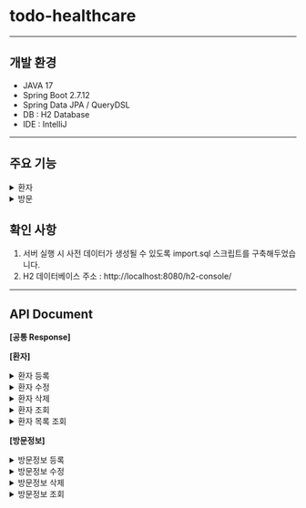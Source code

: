 # todo-healthcare
---

## 개발 환경
- JAVA 17
- Spring Boot 2.7.12
- Spring Data JPA / QueryDSL
- DB : H2 Database
- IDE : IntelliJ
---

## 주요 기능

<details>
<summary>환자</summary>

### 환자 도메인
* 등록 : 병원에 소속된 환자를 등록합니다.
* 수정 : 환자정보를 수정합니다.
* 삭제 : 환자정보가 삭제 처리되어 삭제일자가 update 됩니다.
* 조회 : 소속 병원, 방문 기록을 포함한 환자의 모든 정보를 조회합니다.
* 목록조회 : 검색 조건과 일치하는 전체 환자 목록을 조회합니다.
</details>

<details>
<summary>방문</summary>

### 방문 도메인
* 등록: 환자의 방문 정보를 등록하고 환자의 최근 방문일자를 수정합니다.
* 수정: 환자의 방문 정보를 수정합니다.
* 삭제: 환자의 밤문 정보가 삭제 처리되어 삭제일자가 update 됩니다.
* 조회: 소속 병원, 환자 정보를 포함한 환자의 방문 정보를 조회합니다.
---
</details>



## 확인 사항
1. 서버 실행 시 사전 데이터가 생성될 수 있도록 import.sql 스크립트를 구축해두었습니다.
2. H2 데이터베이스 주소 : http://localhost:8080/h2-console/
---

## API Document
**[공통 Response]**  


**[환자]**
<details>
<summary>환자 등록</summary>

**환자 등록**
---
* **HTTP Method :**
  `POST`
- **URL :**  
/api/patients

* **Request :**  
  * **Body** :  
  `name = [String] - 환자명`  
  `gender = [String] - 성별`  
  `birth = [String] - 생년월일`  
  `phone = [String] - 휴대번호`  
  `hospitalId = [Long] - 병원ID`  


* **Response :**  
  `id = [Long] - 환자ID`  
  `createdDate = [LocalDateTime] - 생성일시`


* **Success Request:**
```
{
    "name": "환자A4",
    "gender": "F",
    "birth": "1990-01-01",
    "phone": "010-1234-5678",
    "hospitalId" : 2
}
```

* **Success Response:**
```
{
    "timestamp": "2023-06-01T18:39:56.2844502",
    "status": 200,
    "code": "OK",
    "data": {
        "id": 5,
        "createdDate": "2023-06-01T18:39:56.2028937"
    }
}
```
---
</details>

<details>
<summary>환자 수정</summary>

**환자 수정**
---
* **HTTP Method :**
  `PUT`
- **URL :**  
  /api/patients/{id}

* **Request :**  
  * **쿼리 파라미터 :**  
  `id = [Long] - 환자ID`  
  
  * **Body** :  
  `name = [String] - 환자명`  
  `gender = [String] - 성별`  
  `birth = [String] - 생년월일`  
  `phone = [String] - 휴대번호`  
  `hospitalId = [Long] - 병원ID`


* **Response :**  
  `name = [String] - 환자명`  
  `gender = [String] - 성별`  
  `birth = [String] - 생년월일`  
  `phone = [String] - 휴대번호`  
  `hospitalId = [Long] - 병원ID`


* **Success Request:**
```
{
    "name": "환자명수정",
    "gender": "F",
    "birth": "1990-01-02",
    "phone": "010-1234-5678",
    "hospitalId" : 1
}
```


* **Success Response:**
```
{
    "timestamp": "2023-06-01T18:44:31.6227232",
    "status": 200,
    "code": "OK",
    "data": {
        "name": "환자명수정",
        "gender": "F",
        "birth": "1990-01-02",
        "phone": "010-1234-5678",
        "hospitalId": 1
    }
}
```
---
</details>

<details>
<summary>환자 삭제</summary>

**환자 삭제**
---
* **HTTP Method :**
  `DELETE`
- **URL :**  
  /api/patients/{id}
* **Request :**
  * **쿼리 파라미터 :**  
    `id = [Long] - 환자ID`


* **Response :**  
  `id = [Long] - 환자ID`  
  `deletedDate = [LocalDateTime] - 삭제일시`

  
* **Success Response:**
```
{
    "timestamp": "2023-06-01T18:26:22.0429129",
    "status": 200,
    "code": "OK",
    "data": {
        "id": 2,
        "deletedDate": "2023-06-01T18:26:22.034911"
    }
}
```
---
</details>

<details>
<summary>환자 조회</summary>

**환자 조회**
---
* **HTTP Method :**
  `GET`
- **URL :**  
  /api/patients/{id}

* **Request :**
  * **쿼리 파라미터 :**  
    `id = [Long] - 환자ID`

* **Response :**  
  `id = [Long] - 환자ID`  
  `name = [String] - 환자명`  
  `registrationNo = [String] - 환자등록번호`    
  `gender = [String] - 성별`  
  `birth = [String] - 생일`  
  `phone = [String] - 휴대번호`  
  `lastVisitDate = [LocalDateTime] - 최근방문일자`  
  `hospital = [hospital] - 소속 병원 정보`  
  `visits = [visits] - 환자 방문 정보`  
 

  
* **Success Response:**
```
{
    "timestamp": "2023-06-01T18:56:45.1313069",
    "status": 200,
    "code": "OK",
    "data": {
        "id": 1,
        "name": "환자A1",
        "registrationNo": "2023010001",
        "gender": "M",
        "birth": "1990-01-01",
        "phone": "010-1111-1111",
        "lastVisitDate": "2023-06-01T18:56:34.107429",
        "hospital": {
            "id": 1,
            "name": "A병원",
            "careCenterNo": "01",
            "director": "A병원장"
        },
        "visits": [
            {
                "visitStateCode": "1",
                "departmentCode": "01",
                "typeCode": "D",
                "receptionDate": "2023-06-01T18:56:34.103413"
            },
            {
                "visitStateCode": "3",
                "departmentCode": "01",
                "typeCode": "T",
                "receptionDate": "2023-06-01T18:56:34.110429"
            }
        ]
    }
}
```
---
</details>

<details>
<summary>환자 목록 조회</summary>

**환자 목록 조회**
---
* **HTTP Method :**
  `GET`
- **URL :**  
  /api/patients?pageNo={pageNo}&pageSize={pageSize}
* **Request :**
  * **쿼리 파라미터 :**  
    `pageNo = [Integer] - 1부터 시작, 페이지 번호`
    `pageSize = [Integer] - 한 번에 조회하는 최대 항목 수`


* **Response :**  
  `pageInfo = [pageInfo] - 페이지정보`  
  `patients = [patients] - 환자정보(환자 조회의 정보와 동일)`


* **Success Response:**
```
{
    "timestamp": "2023-06-01T19:19:34.2008409",
    "status": 200,
    "code": "OK",
    "data": {
        "pageInfo": {
            "pageNo": 1,
            "pageSize": 3,
            "totalCount": 4
        },
        "patients": [
            {
                "id": 1,
                "name": "환자A1",
                "registrationNo": "2023010001",
                "gender": "M",
                "birth": "1990-01-01",
                "phone": "010-1111-1111",
                "lastVisitDate": "2023-06-01T19:19:22.561238"
            },
            {
                "id": 2,
                "name": "환자A2",
                "registrationNo": "2023010002",
                "gender": "F",
                "birth": "1990-02-02",
                "phone": "010-2222-2222",
                "lastVisitDate": "2023-06-01T19:19:22.563232"
            },
            {
                "id": 3,
                "name": "환자B1",
                "registrationNo": "2023020001",
                "gender": "F",
                "birth": "1990-03-03",
                "phone": "010-3333-3333",
                "lastVisitDate": "2023-06-01T19:19:22.565416"
            }
        ]
    }
}
```
---
</details>



**[방문정보]**
<details>
<summary>방문정보 등록</summary>

**방문정보 등록**
---
* **HTTP Method :**
  `POST`
- **URL :**  
  /api/visits

* **Request :**
  * **Body** :  
    `visitStateCode = [String] - 방문상태코드`  
    `departmentCode = [String] - 진료과목코드`  
    `typeCode = [String] - 진료유형코드`  
    `hospitalId = [Long] - 병원ID`  
    `patientId = [Long] - 환자ID`  


* **Response :**  
  `id = [Long] - 방문정보ID`  
  `createdDate = [LocalDateTime] - 생성일시`


* **Success Request:**
```
{
    "visitStateCode" : "2",
    "departmentCode" : "01",
    "typeCode" : "D",
    "hospitalId" : 1,
    "patientId" : 1
}
```

* **Success Response:**
```
{
    "timestamp": "2023-06-01T18:39:56.2844502",
    "status": 200,
    "code": "OK",
    "data": {
        "id": 5,
        "createdDate": "2023-06-01T18:39:56.2028937"
    }
}
```
---
</details>

<details>
<summary>방문정보 수정</summary>

**방문정보 수정**
---
* **HTTP Method :**
  `PUT`
- **URL :**  
  /api/visits/{id}

* **Request :**
  * **쿼리 파라미터 :**  
    `id = [Long] - 방문정보ID`

  * **Body** :  
    `name = [String] - 환자명`  
    `gender = [String] - 성별`  
    `birth = [String] - 생년월일`  
    `phone = [String] - 휴대번호`  
    `hospitalId = [Long] - 병원ID`


* **Response :**  
  `visitStateCode = [String] - 방문상태코드`  
  `departmentCode = [String] - 진료과목코드`  
  `typeCode = [String] - 진료유형코드`   
  `hospitalId = [Long] - 병원ID`  
  `patientId = [Long] - 환자ID`


* **Success Request:**
```
{
    "visitStateCode" : "2",
    "departmentCode" : "02",
    "typeCode" : "T",
    "hospitalId" : 2,
    "patientId" : 1
}
```


* **Success Response:**
```
{
    "timestamp": "2023-06-01T20:05:28.6372255",
    "status": 200,
    "code": "OK",
    "data": {
        "visitStateCode": "2",
        "departmentCode": "02",
        "typeCode": "T",
        "hospitalId": 2,
        "patientId": 1
    }
}
```
---
</details>

<details>
<summary>방문정보 삭제</summary>

**방문정보 삭제**
---
* **HTTP Method :**
  `DELETE`
- **URL :**  
  /api/visits/{id}
* **Request :**
  * **쿼리 파라미터 :**  
    `id = [Long] - 방문정보ID`


* **Response :**  
  `id = [Long] - 방문정보ID`  
  `deletedDate = [LocalDateTime] - 삭제일시`


* **Success Response:**
```
{
    "timestamp": "2023-06-01T18:26:22.0429129",
    "status": 200,
    "code": "OK",
    "data": {
        "id": 2,
        "deletedDate": "2023-06-01T18:26:22.034911"
    }
}
```
---
</details>

<details>
<summary>방문정보 조회</summary>

**방문정보 조회**
---
* **HTTP Method :**
  `GET`
- **URL :**  
  /api/visits/{id}

* **Request :**
  * **쿼리 파라미터 :**  
    `id = [Long] - 방문정보ID`

* **Response :**  
  `visitStateCode = [String] - 방문상태코드`  
  `departmentCode = [String] - 진료과목코드`  
  `typeCode = [String] - 진료유형코드`   
  `hospital = [hospital] - 소속 병원 정보`
* `patient = [patient] - 환자 정보`


* **Success Response:**
```
{
    "timestamp": "2023-06-01T20:10:55.4686635",
    "status": 200,
    "code": "OK",
    "data": {
        "visitStateCode": "1",
        "departmentCode": "01",
        "typeCode": "D",
        "hospital": {
            "id": 1,
            "name": "A병원",
            "careCenterNo": "01",
            "director": "A병원장"
        },
        "patient": {
            "name": "환자A1",
            "gender": "M",
            "birth": "1990-01-01",
            "phone": "010-1111-1111"
        }
    }
}
```
---
</details>